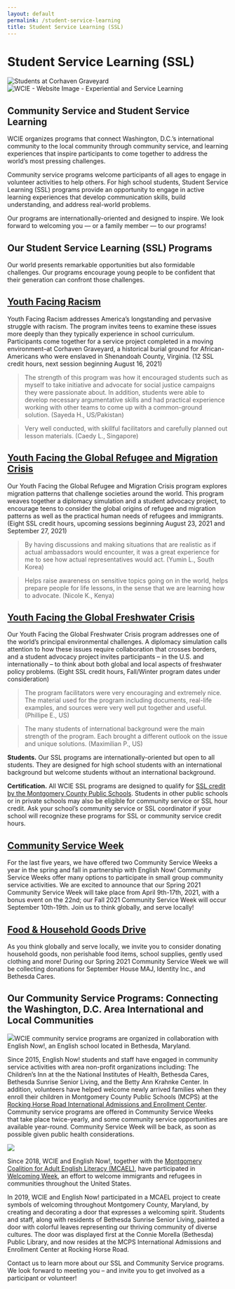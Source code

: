 ```yaml
---
layout: default
permalink: /student-service-learning
title: Student Service Learning (SSL)
---
```

# Student Service Learning (SSL)
![Students at Corhaven Graveyard](https://washingtoncie.org/wp-content/uploads/2020/10/students-at-corhaven-1024x768.jpg "students-at-corhaven")
![WCIE - Website Image - Experiential and Service Learning](http://washingtoncie.org/wp-content/uploads/2019/03/WCIE-Website-Image-Experiential-and-Service-Learning.jpg "WCIE - Website Image - Experiential and Service Learning")

## **Community Service and Student Service Learning**

WCIE organizes programs that connect Washington, D.C.’s international community to the local community through community service, and learning experiences that inspire participants to come together to address the world’s most pressing challenges. 

Community service programs welcome participants of all ages to engage in volunteer activities to help others. For high school students, Student Service Learning (SSL) programs provide an opportunity to engage in active learning experiences that develop communication skills, build understanding, and address real-world problems. 

Our programs are internationally-oriented and designed to inspire. We look forward to welcoming you — or a family member — to our programs! 

## **Our Student Service Learning (SSL) Programs**

Our world presents remarkable opportunities but also formidable challenges. Our programs encourage young people to be confident that their generation can confront those challenges.

## [**Youth Facing Racism**](/student-service-learning/youth-facing-racism)

Youth Facing Racism addresses America’s longstanding and pervasive struggle with racism. The program invites teens to examine these issues more deeply than they typically experience in school curriculum. Participants come together for a service project completed in a moving environment–at Corhaven Graveyard, a historical burial ground for African-Americans who were enslaved in Shenandoah County, Virginia. (12 SSL credit hours, next session beginning August 16, 2021)

> The strength of this program was how it encouraged students such as myself to take initiative and advocate for social justice campaigns they were passionate about. In addition, students were able to develop necessary argumentative skills and had practical experience working with other teams to come up with a common-ground solution. (Sayeda H., US/Pakistan)

> Very well conducted, with skillful facilitators and carefully planned out lesson materials. (Caedy L., Singapore)

## [**Youth Facing the Global Refugee and Migration Crisis**](/student-service-learning/youth-facing-the-global-refugee-and-migration-crisis)

Our Youth Facing the Global Refugee and Migration Crisis program explores migration patterns that challenge societies around the world. This program weaves together a diplomacy simulation and a student advocacy project, to encourage teens to consider the global origins of refugee and migration patterns as well as the practical human needs of refugees and immigrants. (Eight SSL credit hours, upcoming sessions beginning August 23, 2021 and September 27, 2021)

> By having discussions and making situations that are realistic as if actual ambassadors would encounter, it was a great experience for me to see how actual representatives would act. (Yumin L., South Korea)

> Helps raise awareness on sensitive topics going on in the world, helps prepare people for life lessons, in the sense that we are learning how to advocate. (Nicole K., Kenya)

## [**Youth Facing the Global Freshwater Crisis**](/student-service-learning/youth-facing-the-global-freshwater-crisis)

Our Youth Facing the Global Freshwater Crisis program addresses one of the world’s principal environmental challenges. A diplomacy simulation calls attention to how these issues require collaboration that crosses borders, and a student advocacy project invites participants – in the U.S. and internationally – to think about both global and local aspects of freshwater policy problems. (Eight SSL credit hours, Fall/Winter program dates under consideration)

> The program facilitators were very encouraging and extremely nice. The material used for the program including documents, real-life examples, and sources were very well put together and useful. (Phillipe E., US)

> The many students of international background were the main strength of the program. Each brought a different outlook on the issue and unique solutions. (Maximilian P., US)

**Students.** Our SSL programs are internationally-oriented but open to all students. They are designed for high school students with an international background but welcome students without an international background.

**Certification.** All WCIE SSL programs are designed to qualify for [SSL credit by the Montgomery County Public Schools](https://montgomerycountymd.galaxydigital.com/agency/detail/?agency_id=92808). Students in other public schools or in private schools may also be eligible for community service or SSL hour credit. Ask your school’s community service or SSL coordinator if your school will recognize these programs for SSL or community service credit hours.

## [**Community Service Week**](https://washingtoncie.org/community-service-and-ssl/community-service-week/)

For the last five years, we have offered two Community Service Weeks a year in the spring and fall in partnership with English Now! Community Service Weeks offer many options to participate in small group community service activities. We are excited to announce that our Spring 2021 Community Service Week will take place from April 9th-17th, 2021, with a bonus event on the 22nd; our Fall 2021 Community Service Week will occur September 10th-19th. Join us to think globally, and serve locally!

## [**Food & Household Goods Drive**](https://washingtoncie.org/community-service-and-ssl/food-household-goods-drive/)

As you think globally and serve locally, we invite you to consider donating household goods, non perishable food items, school supplies, gently used clothing and more! During our Spring 2021 Community Service Week we will be collecting donations for September House MAJ, Identity Inc., and Bethesda Cares.

## **Our Community Service Programs: Connecting the Washington, D.C. Area International and Local Communities**

![](https://washingtoncie.org/wp-content/uploads/2020/12/image5.png)WCIE community service programs are organized in collaboration with English Now!, an English school located in Bethesda, Maryland.

Since 2015, English Now! students and staff have engaged in community service activities with area non-profit organizations including: The Children’s Inn at the the National Institutes of Health, Bethesda Cares, Bethesda Sunrise Senior Living, and the Betty Ann Krahnke Center. In addition, volunteers have helped welcome newly arrived families when they enroll their children in Montgomery County Public Schools (MCPS) at the [Rocking Horse Road International Admissions and Enrollment Center](https://montgomerycountymd.galaxydigital.com/need/detail/?need_id=434317). Community service programs are offered in Community Service Weeks that take place twice-yearly, and some community service opportunities are available year-round. Community Service Week will be back, as soon as possible given public health considerations.

[![](https://washingtoncie.org/wp-content/uploads/2020/12/image3.png)](https://washingtoncie.org/wp-content/uploads/2020/12/image3.png)

Since 2018, WCIE and English Now!, together with the [Montgomery Coalition for Adult English Literacy (MCAEL)](http://mcael.org/), have participated in [Welcoming Week](http://welcomingweek.org/), an effort to welcome immigrants and refugees in communities throughout the United States.

In 2019, WCIE and English Now! participated in a MCAEL project to create symbols of welcoming throughout Montgomery County, Maryland, by creating and decorating a door that expresses a welcoming spirit. Students and staff, along with residents of Bethesda Sunrise Senior Living, painted a door with colorful leaves representing our thriving community of diverse cultures. The door was displayed first at the Connie Morella (Bethesda) Public Library, and now resides at the MCPS International Admissions and Enrollment Center at Rocking Horse Road.

Contact us to learn more about our SSL and Community Service programs. We look forward to meeting you – and invite you to get involved as a participant or volunteer!
